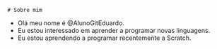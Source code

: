     # Sobre mim

-  Olá meu nome é @AlunoGitEduardo.
-  Eu estou interessado em aprender a programar novas linguagens.
-  Eu estou aprendendo a programar recentemente a Scratch.

<!---
AlunoGitEduardo/AlunoGitEduardo is a ✨ special ✨ repository because its `README.md` (this file) appears on your GitHub profile.
You can click the Preview link to take a look at your changes.
--->
